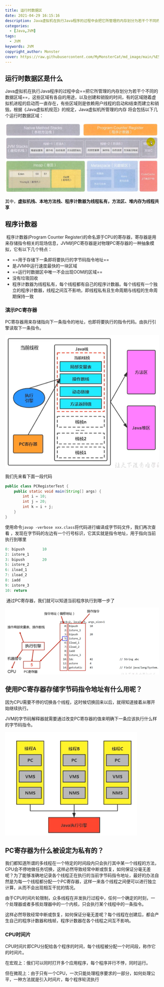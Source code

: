 ```yaml
---
title: 运行时数据区
date: 2021-04-29 16:15:16
description: Java虚拟机在执行Java程序的过程中会把它所管理的内存划分为若干个不同的数据区域，这些区域有各自的用途
categories:
  - [Java,JVM]
tags:
  - JVM
keywords: JVM
copyright_author: Monster
cover: https://raw.githubusercontent.com/MyMonsterCat/md_image/main/%E5%9F%BA%E7%A1%80/Blog_Cover/6.jpg
---
```


## 运行时数据区是什么

​	Java虚拟机在执行Java程序的过程中会==把它所管理的内存划分为若干个不同的数据区域==，这些区域有各自的用途，以及创建和销毁的时间，有的区域随着虚拟机进程的启动而一直存在，有些区域则是依赖用户线程的启动和结束而建立和销毁。根据《Java虚拟机规范》的规定，Java虚拟机所管理的内存 将会包括以下几个运行时数据区域：

![](https://raw.githubusercontent.com/MyMonsterCat/md_image/main/%E5%9F%BA%E7%A1%80/JVM/%E8%BF%90%E8%A1%8C%E6%97%B6%E6%95%B0%E6%8D%AE%E5%8C%BA/%E8%BF%90%E8%A1%8C%E6%97%B6%E6%95%B0%E6%8D%AE%E5%8C%BA%E7%9A%84%E7%BB%93%E6%9E%84.png)

其中，**虚拟机栈、本地方法栈、程序计数器为线程私有，方法区、堆内存为线程共享**

## 程序计数器 

​	程序计数器(Program Counter Register)的命名源于CPU的寄存器，寄存器是用来存储指令相关的现场信息，JVM的PC寄存器是对物理PC寄存器的一种抽象模拟，它有以下几个特点：

- ==用于存储下一条即将要执行的字节码指令地址==
- 是JVM中运行速度最快的一块区域
- ==运行时数据区中唯一不会出现OOM的区域==
- 没有垃圾回收
- 程序计数器为线程私有，每个线程都有自己的程序计数器。每个线程有一个独立的程序计数器，线程之间互不影响，即线程私有且生命周期与线程的生命周期保持一致

### 演示PC寄存器

PC寄存器用来存储指向下一条指令的地址，也即将要执行的指令代码。由执行引擎读取下一条指令。

![](https://raw.githubusercontent.com/MyMonsterCat/md_image/main/%E5%9F%BA%E7%A1%80/JVM/%E8%BF%90%E8%A1%8C%E6%97%B6%E6%95%B0%E6%8D%AE%E5%8C%BA/%E5%AF%84%E5%AD%98%E5%99%A8.png)

我们先来看下面一段代码

```java
public class PCRegisterTest {
    public static void main(String[] args) {
        int i = 10;
        int j = 20;
        int k = i + j;
    }
}
```

​	使用命令`javap -verbose xxx.class`将代码进行编译成字节码文件，我们再次查看 ，发现在字节码的左边有一个行号标识，它其实就是指令地址，用于指向当前执行到哪里

```java
0: bipush        10
2: istore_1
3: bipush        20
5: istore_2
6: iload_1
7: iload_2
8: iadd
9: istore_3
10: return
```

​	通过PC寄存器，我们就可以知道当前程序执行到哪一步了

![](https://raw.githubusercontent.com/MyMonsterCat/md_image/main/%E5%9F%BA%E7%A1%80/JVM/%E8%BF%90%E8%A1%8C%E6%97%B6%E6%95%B0%E6%8D%AE%E5%8C%BA/%E6%93%8D%E4%BD%9C%E6%8C%87%E4%BB%A4%E8%BF%87%E7%A8%8B.png)

##  使用PC寄存器存储字节码指令地址有什么用呢？

​	因为CPU需要不停的切换各个线程，这时候切换回来以后，就得知道接着从哪开始继续执行。

​	JVM的字节码解释器就需要通过改变PC寄存器的值来明确下一条应该执行什么样的字节码指令。

![](https://raw.githubusercontent.com/MyMonsterCat/md_image/main/%E5%9F%BA%E7%A1%80/JVM/%E8%BF%90%E8%A1%8C%E6%97%B6%E6%95%B0%E6%8D%AE%E5%8C%BA/Java%E5%88%87%E6%8D%A2%E7%BA%BF%E7%A8%8B.png)

##  PC寄存器为什么被设定为私有的？

​	我们都知道所谓的多线程在一个特定的时间段内只会执行其中某一个线程的方法，CPU会不停地做任务切换，这样必然导致经常中断或恢复，如何保证分毫无差呢？为了能够准确地记录各个线程正在执行的当前字节码指令地址，最好的办法自然是为每一个线程都分配一个PC寄存器，这样一来各个线程之间便可以进行独立计算，从而不会出现相互干扰的情况。

​	由于CPU时间片轮限制，众多线程在并发执行过程中，任何一个确定的时刻，一个处理器或者多核处理器中的一个内核，只会执行某个线程中的一条指令。

​	这样必然导致经常中断或恢复，如何保证分毫无差呢？每个线程在创建后，都会产生自己的程序计数器和栈帧，程序计数器在各个线程之间互不影响。

###  CPU时间片

​	CPU时间片即CPU分配给各个程序的时间，每个线程被分配一个时间段，称作它的时间片。

​	在宏观上：俄们可以同时打开多个应用程序，每个程序并行不悖，同时运行。

​	但在微观上：由于只有一个CPU，一次只能处理程序要求的一部分，如何处理公平，一种方法就是引入时间片，每个程序轮流执行











